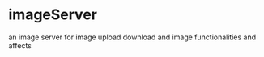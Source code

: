 imageServer
===========

an image server for image upload download and image functionalities and affects
